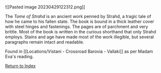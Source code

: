 
![[Pasted image 20230429122312.png]]

The _Tome of Strahd_ is an ancient work penned by Strahd, a tragic tale of how he came to his fallen state. The book is bound in a thick leather cover with steel hinges and fastenings. The pages are of parchment and very brittle. Most of the book is written in the curious shorthand that only Strahd employs. Stains and age have made most of the work illegible, but several paragraphs remain intact and readable.

Found in [[Locations/Vistani - Crossroad Barovia - Vallaki]] as per Madam Eva's reading.

[Return to Index](Index)